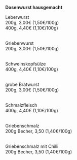 **Dosenwurst hausgemacht**

Leberwurst  
200g, 3,00€ (1,50€/100g)  
400g, 4,40€ (1,10€/100g)  
<br>

Griebenwurst  
200g, 3,00€ (1,50€/100g)  
<br>

Schweinskopfsülze  
400g, 4,40€ (1,10€/100g)  
<br>

grobe Bratwurst  
200g, 3,00€ (1,50€/100g)  
<br>

Schmalzfleisch  
400g, 4,40€ (1,10€/100g)  
<br>

Griebenschmalz  
200g Becher, 3,50 (1,40€/100g)  
<br>

Griebenschmalz mit Chilli  
200g Becher, 3,50 (1,40€/100g)
